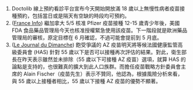 1. Doctolib 線上預約看診平台宣布今天開始開放滿 18 歲以上無慢性病者疫苗接種預約，包括當日或是隔天有空缺的時段均可預約。
1. ([France Info](https://bit.ly/2R4NAf0)) 繼加拿大 5/5 核准 Pfizer 疫苗接種 12-15 歲青少年後，美國 FDA 食品藥品管理局今天也核准授權緊急使用該疫苗。下一階段就是歐洲藥品管理局的審核，原定目標在 6 月確認，不過可能會提前到 5 月底。
1. ([Le Journal du Dimanche](https://bit.ly/2R32YIR)) 飽受爭議的 AZ 疫苗明天將等候法國健康監管高級委員會 (HAS) 針對 55 歲以下是否可以接種再次評估的結果。對此，衛生部長在昨天表示雖然並未排除（55 歲以下可接種 AZ 疫苗）選項，就算 HAS 的論點是支持的，也很難真的擴大到此人口族群。而擔任疫苗戰略方針委員會主席的 Alain Fischer（疫苗先生）表示不贊同，他認為，根據風險分析來看，與 55 歲以上接種者相比，55 歲以下接種 AZ 疫苗的優勢不顯著。
